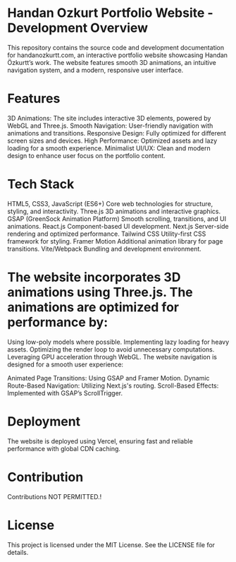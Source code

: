 # Handan Ozkurt Portfolio Website - Development Overview
This repository contains the source code and development documentation for handanozkurtt.com, an interactive portfolio website showcasing Handan Özkurtt’s work. The website features smooth 3D animations, an intuitive navigation system, and a modern, responsive user interface.

# Features
3D Animations: The site includes interactive 3D elements, powered by WebGL and Three.js.
Smooth Navigation: User-friendly navigation with animations and transitions.
Responsive Design: Fully optimized for different screen sizes and devices.
High Performance: Optimized assets and lazy loading for a smooth experience.
Minimalist UI/UX: Clean and modern design to enhance user focus on the portfolio content.

# Tech Stack
HTML5, CSS3, JavaScript (ES6+)	Core web technologies for structure, styling, and interactivity.
Three.js	3D animations and interactive graphics.
GSAP (GreenSock Animation Platform)	Smooth scrolling, transitions, and UI animations.
React.js	Component-based UI development.
Next.js	Server-side rendering and optimized performance.
Tailwind CSS	Utility-first CSS framework for styling.
Framer Motion	Additional animation library for page transitions.
Vite/Webpack	Bundling and development environment.


# The website incorporates 3D animations using Three.js. The animations are optimized for performance by:

Using low-poly models where possible.
Implementing lazy loading for heavy assets.
Optimizing the render loop to avoid unnecessary computations.
Leveraging GPU acceleration through WebGL.
The website navigation is designed for a smooth user experience:

Animated Page Transitions: Using GSAP and Framer Motion.
Dynamic Route-Based Navigation: Utilizing Next.js's routing.
Scroll-Based Effects: Implemented with GSAP’s ScrollTrigger.

# Deployment
The website is deployed using Vercel, ensuring fast and reliable performance with global CDN caching.

# Contribution
Contributions NOT PERMITTED.!

# License
This project is licensed under the MIT License. See the LICENSE file for details.

